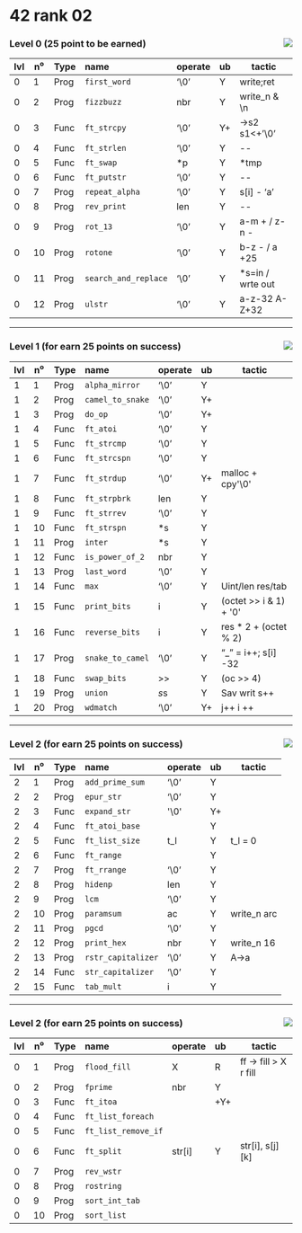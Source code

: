 # 42 rank 02
<div align="center">

<h3 align="left"> Level 0  (25 point to be earned) <img align="right" src="https://img.shields.io/badge/0-/_100-darkgreen"> </h3>
  
| lvl | n⁰ | Type | name | operate | ub | tactic |
|:---|---|:---|:---|:---|:---|---|
|0|1|Prog| `first_word` | ‘\0’ | Y | write;ret |
|0|2|Prog| `fizzbuzz` | nbr | Y | write_n & \n |
|0|3|Func| `ft_strcpy` | ‘\0’ | Y+ | ->s2 s1<+’\0’ |
|0|4|Func| `ft_strlen` | ‘\0’ | Y | -- |
|0|5|Func| `ft_swap` | *p | Y | *tmp |
|0|6|Func| `ft_putstr` | ‘\0’ | Y | -- |
|0|7|Prog| `repeat_alpha` | ‘\0’ | Y | s[i] - ‘a’ |
|0|8|Prog| `rev_print` | len | Y | -- |
|0|9|Prog| `rot_13` | ‘\0’ | Y | a-m + / z-n - |
|0|10|Prog| `rotone` | ‘\0’ | Y | b-z - / a +25 |
|0|11|Prog| `search_and_replace` | ‘\0’ | Y | *s=in / wrte out |
|0|12|Prog| `ulstr` | ‘\0’ | Y | a-z-32 A-Z+32 |

</div>
  
***

<div align="center">

<h3 align="left"> Level 1  (for earn 25 points on success) <img align="right" src="https://img.shields.io/badge/25-/_100-darkgreen"> </h3>

| lvl | n⁰ | Type | name | operate | ub | tactic |
|:---|---|:---|:---|:---|:---|---|
|1|1|Prog| `alpha_mirror` | ‘\0’ | Y |  |
|1|2|Prog| `camel_to_snake` | ‘\0’ | Y+ |  |
|1|3|Prog| `do_op` | ‘\0’ | Y+ |  |
|1|4|Func| `ft_atoi` | ‘\0’ | Y |  |
|1|5|Func| `ft_strcmp` | ‘\0’ | Y |  |
|1|6|Func| `ft_strcspn` | ‘\0’ | Y |  |
|1|7|Func| `ft_strdup` | ‘\0’ | Y+ | malloc + cpy'\0' |
|1|8|Func| `ft_strpbrk` | len | Y |  |
|1|9|Func| `ft_strrev` | ‘\0’ | Y |  |
|1|10|Func| `ft_strspn` | *s | Y |  |
|1|11|Prog| `inter` | *s | Y |  |
|1|12|Func| `is_power_of_2` | nbr | Y |  |
|1|13|Prog| `last_word` | ‘\0’ | Y |  |
|1|14|Func| `max` | ‘\0’ | Y | Uint/len res/tab |
|1|15|Func| `print_bits` | i | Y | (octet >> i & 1) + '0' |
|1|16|Func| `reverse_bits` | i | Y | res * 2 + (octet % 2) |
|1|17|Prog| `snake_to_camel` | ‘\0’ | Y | “_” = i++; s[i] -32 |
|1|18|Func| `swap_bits` | >> | Y | (oc >> 4) | (oc << 4) |
|1|19|Prog| `union` | *s*s | Y | Sav writ s++ |
|1|20|Prog| `wdmatch` | ‘\0’ | Y+ | j++ i ++ |

</div>

***

<div align="center">

<h3 align="left"> Level 2  (for earn 25 points on success) <img align="right" src="https://img.shields.io/badge/75-/_100-darkgreen"> </h3>

| lvl | n⁰ | Type | name | operate | ub | tactic |
|:---|---|:---|:---|:---|:---|---|
|2|1|Prog| `add_prime_sum` | ‘\0’ | Y |  |
|2|2|Prog| `epur_str` | ‘\0’ | Y |  |
|2|3|Func| `expand_str` | '\0' | Y+ |  |
|2|4|Func| `ft_atoi_base` |  | Y |  |
|2|5|Func| `ft_list_size` | t_l | Y | t_l = 0 || t_l->n |
|2|6|Func| `ft_range` |  | Y |  |
|2|7|Prog| `ft_rrange` | ‘\0’ | Y |  |
|2|8|Prog| `hidenp` | len | Y |  |
|2|9|Prog| `lcm` | ‘\0’ | Y |  |
|2|10|Prog| `paramsum` | ac | Y | write_n arc |
|2|11|Prog| `pgcd` | ‘\0’ | Y |  |
|2|12|Prog| `print_hex` | nbr | Y | write_n 16 |
|2|13|Prog| `rstr_capitalizer` | ‘\0’ | Y | A->a | a+1 |
|2|14|Func| `str_capitalizer` | ‘\0’ | Y |  |
|2|15|Func| `tab_mult` | i | Y |  |

</div>

***

<div align="center">

<h3 align="left"> Level 2  (for earn 25 points on success) <img align="right" src="https://img.shields.io/badge/100-/_100-darkgreen"> </h3>

| lvl | n⁰ | Type | name | operate | ub | tactic |
|:---|---|:---|:---|:---|:---|---|
|0|1|Prog| `flood_fill` | X | R | ff -> fill > X r fill |
|0|2|Prog| `fprime` | nbr | Y |  |
|0|3|Func| `ft_itoa` |  | +Y+ |  |
|0|4|Func| `ft_list_foreach` |  |  |  |
|0|5|Func| `ft_list_remove_if` |  |  |  |
|0|6|Func| `ft_split` | str[i] | Y | str[i], s[j][k] |
|0|7|Prog| `rev_wstr` |  |  |  |
|0|8|Prog| `rostring` |  |  |  |
|0|9|Prog| `sort_int_tab` |  |  |  |
|0|10|Prog| `sort_list` |  |  |  |	

</div>
